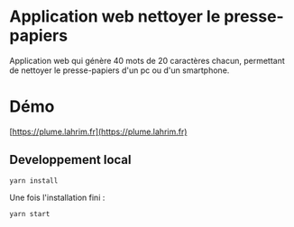 # Application web nettoyer le presse-papiers
Application web qui génère 40 mots de 20 caractères chacun, permettant de nettoyer le presse-papiers d'un pc ou d'un smartphone.


# Démo
[https://plume.lahrim.fr](https://plume.lahrim.fr)


## Developpement local
```
yarn install
```

Une fois l'installation fini :
```
yarn start
```
